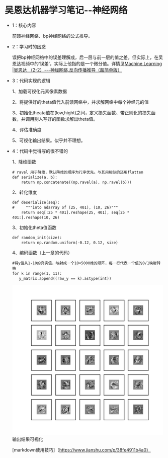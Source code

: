 # 吴恩达机器学习笔记--神经网络

* 1：核心内容

   前馈神经网络、bp神经网络的公式推导。

* 2：学习时的困惑

   误把bp神经网络中的误差理解成，后一层与前一层的值之差。但实际上，在吴恩达视频中的‘误差’，实际上他指的是一个微分值。详情见[Machine Learning |吴恩达 （2-2）---神经网络,反向传播推导（超简单版）](https://blog.csdn.net/weixin_40920228/article/details/80709216)

* 3：代码实现的逻辑
   
   1、加载可视化元素像素数据
   
   2、将提供好的theta值代入前馈网络中，并求解网络中每个神经元的值
   
   3、初始化theata值在(low,hight)之间，定义损失函数、带正则化的损失函数，并调用别人写好的函数求解出theta值。
   
   4、评估准确度
   
   5、可视化输出结果。似乎并不理想。
   
   
* 4：代码中觉得写的很不错的

   1、降维函数

   ```
   # ravel 用于降维，默认降维的顺序为行序优先。与其用相似的还用flatten
   def serialize(a, b):
       return np.concatenate((np.ravel(a), np.ravel(b)))
   ```

   2、转化维度
   ```
   def deserialize(seq):
   #     """into ndarray of (25, 401), (10, 26)"""
       return seq[:25 * 401].reshape(25, 401), seq[25 * 401:].reshape(10, 26)
   ```

   3、初始化theta值函数

   ```
   def random_init(size):
       return np.random.uniform(-0.12, 0.12, size)
   
   ```
 
   4、编码函数（上一章的代码）

   ```
   #将y值从1-10的真实值，映射成一个10×5000维的矩阵，每一行代表一个值的0/1映射转换
   for k in range(1, 11):
      y_matrix.append((raw_y == k).astype(int))

   ```


  ![输出结果可视化](https://raw.githubusercontent.com/pengxl8518/machine-learning-/master/figure_1.png)输出结果可视化
  
  
  [markdown使用技巧]（https://www.jianshu.com/p/38fe4911b4a0）
